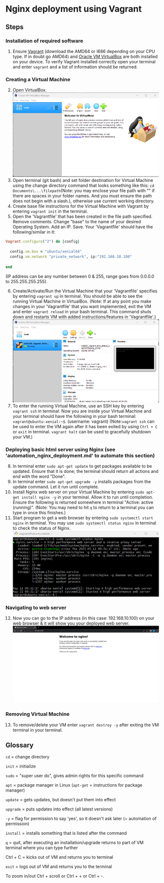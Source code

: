 # Nginx deployment using Vagrant

## Steps

### Installation of required software

1. Ensure [Vagrant](https://developer.hashicorp.com/vagrant/downloads?product_intent=vagrant) (download the AMD64 or I686 depending on your CPU type. If in doubt go AMD64) and [Oracle VM VirtualBox](https://www.virtualbox.org/wiki/Download_Old_Builds_6_1) are both installed on your device. To verify Vagrant installed correctly open your terminal and enter `vagrant` and a list of information should be returned.

### Creating a Virtual Machine

2. Open VirtualBox. ![VirtualBox manager](virtual_box_manager_home.png)
3. Open terminal (git bash) and set folder destination for Virtual Machine using the change directory command that looks something like this: `cd Documents\...\filepath`(Note: you may enclose your file path with "" if there are spaces in your folder names. And you must ensure the path does not begin with a slash.), otherwise use current working directory.
4. Create base file instructions for the Virtual Machine with Vagrant by entering `vagrant init` in the terminal.
5. Open the 'Vagrantfile' that has been created in the file path specified. Remove comments. Change "base" to the name of your desired Operating System. Add an IP. Save. Your 'Vagrantfile' should have the following/similar in it:
~~~ruby
Vagrant.configure("2") do |config|

  config.vm.box = "ubuntu/xenial64"
  config.vm.network "private_network", ip:"192.168.10.100"

end
~~~
(IP address can be any number between 0 & 255, range goes from 0.0.0.0 to 255.255.255.255).

6. Create/Activate/Run the Virtual Machine that your 'Vagrantfile' specifies by entering `vagrant up` in terminal. You should be able to see the running Virtual Machine in VirtualBox. (Note: If at any point you make changes in your 'Vagrantfile' that you want implemented, exit the VM and enter `vagrant reload` in your bash terminal. This command shuts down and restarts VM with added instructions/features in 'Vagrantfile'.)
![Running VBox](virtual_box_manager_home_running.png)
1. To enter the running Virtual Machine, use an SSH key by entering `vagrant ssh` in terminal. Now you are inside your Virtual Machine and your terminal should have the following in your bash terminal: `vagrant@ubuntu-xenial:~$`. (username: vagrant) (Note:`vagrant ssh` can be used to enter the VM again after it has been exited by using `Ctrl + C` or `exit` in terminal. `vagrant halt` can be used to gracefully shutdown your VM.)

### Deploying basic html server using Nginx (see 'automation_nginx_deployment.md' to automate this section)

8. In terminal enter `sudo apt-get update` to get packages available to be updated. Ensure that it is done; the terminal should return all actions and end with the word "Done".
9. In terminal enter `sudo apt-get upgrade -y` installs packages from the update command. Let it run until complete.
10. Install Nginx web server on your Virtual Machine by entering `sudo apt-get install nginx -y` in your terminal. Allow it to run until completion. Ensure the following is returned somewhere in terminal "Active: active (running)". (Note: You may need to hit `q` to return to a terminal you can type in once this finishes.)
11. Start program to get a web browser by entering `sudo systemctl start nginx` in terminal. You may use `sudo systemctl status nginx` in terminal to check the status of Nginx.
![Active status](nginx_active.png)

### Navigating to web server

12. Now you can go to the IP address (in this case: 192.168.10.100) on your web browser & it will show you your deployed web server.
![Nginx web server](nginx_web_server.png)

### Removing Virtual Machine

13. To remove/delete your VM enter `vagrant destroy -y` after exiting the VM terminal in your terminal.

## Glossary

`cd` = change directory

`init` =  initialize

`sudo` = "super user do", gives admin rights for this specific command

`apt` = package manager in Linux (`apt-get` = instructions for package manager)

`update` = gets updates, but doesn't put them into effect

`upgrade` = puts updates into effect (all latest versions)

`-y` = flag for permission to say 'yes', so it doesn't ask later (~ automation of permission)

`install` = installs something that is listed after the command

`q` = quit, after executing an installation/upgrade returns to part of VM terminal where you can type further

Ctrl + C = kicks out of VM and returns you to terminal

`exit` = logs out of VM and returns you to the terminal

To zoom in/out Ctrl + scroll or Ctrl + + or Ctrl + -.